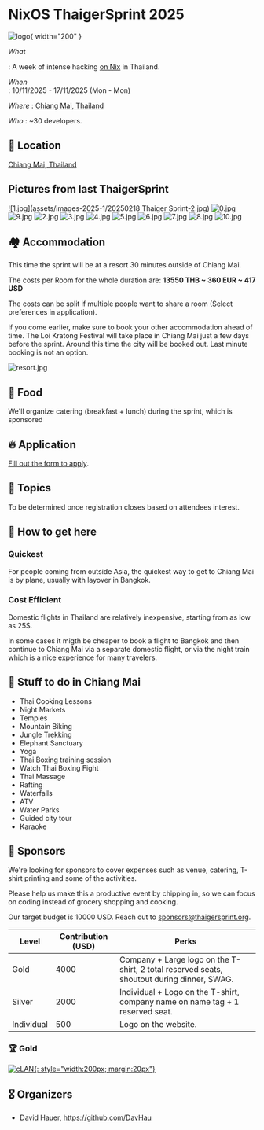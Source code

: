 # NixOS ThaigerSprint 2025

![logo](assets/chatgpt-logo-small.webp){ width="200" }

*What*

:    A week of intense hacking [on Nix](https://nix.dev) in Thailand.

*When*          
:    10/11/2025 - 17/11/2025 (Mon - Mon)  

*Where*
:    [Chiang Mai, Thailand](https://maps.app.goo.gl/fPWbJqoz32Hisu3R9)

*Who* 
:    ~30 developers.

## 📍 Location

[Chiang Mai, Thailand](https://maps.app.goo.gl/fPWbJqoz32Hisu3R9)

## Pictures from last ThaigerSprint

![1.jpg](assets/images-2025-1/20250218 Thaiger Sprint-2.jpg)
![0.jpg](assets/images-2025-1/20250214_191506.jpg)
![9.jpg](assets/images-2025-1/IMG_3239.jpeg)
![2.jpg](assets/images-2025-1/DSCF3538.jpg)
![3.jpg](assets/images-2025-1/DSCF4745.jpg)
![4.jpg](assets/images-2025-1/DSCF4831.jpg)
![5.jpg](assets/images-2025-1/DSCF4938.jpg)
![6.jpg](assets/images-2025-1/DSCF4950.jpg)
![7.jpg](assets/images-2025-1/DSCF4998.jpg)
![8.jpg](assets/images-2025-1/DSCF5037_1.jpg)
![10.jpg](assets/images-2025-1/PXL_20250214_020505757.jpg)

## 🏘️ Accommodation

This time the sprint will be at a resort 30 minutes outside of Chiang Mai.

The costs per Room for the whole duration are: **13550 THB ~ 360 EUR ~ 417 USD**

The costs can be split if multiple people want to share a room (Select preferences in application).

If you come earlier, make sure to book your other accommodation ahead of time.
The Loi Kratong Festival will take place in Chiang Mai just a few days before the sprint.
Around this time the city will be booked out. Last minute booking is not an option.

![resort.jpg](assets/mountain-view.jpg)

## 🍲 Food

We'll organize catering (breakfast + lunch) during the sprint, which is sponsored

## 🔥 Application

[Fill out the form to apply](https://cryptpad.fr/form/#/2/form/view/fRNxfk64AEt-fd1vAKq2laqNvCjXNeTPv2HIDk-7Vu4/).

<!-- Registration closed.
You'll be notified soon if you're part of the sprint. -->

## 🧵 Topics

To be determined once registration closes based on attendees interest.

## 🛬 How to get here

### Quickest
For people coming from outside Asia, the quickest way to get to Chiang Mai is by plane, usually with layover in Bangkok.

### Cost Efficient
Domestic flights in Thailand are relatively inexpensive, starting from as low as 25$.

In some cases it migth be cheaper to book a flight to Bangkok and then continue to Chiang Mai via a separate domestic flight, or via the night train which is a nice experience for many travelers.

## 🥳 Stuff to do in Chiang Mai

- Thai Cooking Lessons
- Night Markets
- Temples
- Mountain Biking
- Jungle Trekking
- Elephant Sanctuary
- Yoga
- Thai Boxing training session
- Watch Thai Boxing Fight
- Thai Massage
- Rafting
- Waterfalls
- ATV
- Water Parks
- Guided city tour
- Karaoke

<!-- See [Activities](./activities.md) for the full list. -->

## 💙 Sponsors


We're looking for sponsors to cover expenses such as venue, catering, T-shirt printing and some of the activities.

Please help us make this a productive event by chipping in, so we can focus on coding instead of grocery shopping and cooking.

Our target budget is 10000 USD. Reach out to [sponsors@thaigersprint.org](mailto:sponsors@thaigersprint.org).

| Level      | Contribution (USD) | Perks                        |
|------------|--------------------|--------------------------------------------------------------------------------------------|
| Gold       | 4000               | Company + Large logo on the T-shirt, 2 total reserved seats, shoutout during dinner, SWAG. |
| Silver     | 2000               | Individual + Logo on the T-shirt, company name on name tag + 1 reserved seat.              |
| Individual | 500                | Logo on the website.                                                                       |

### 🏆 Gold
[![cLAN](./assets/logos/clan-stickers-logo-black-a01.png){: style="width:200px; margin:20px"}](https://clan.lol)
<!-- ![casper](./assets/logos/casper.svg){: style="width:400px; margin:20px"} -->

<!-- ### 🏢 Silver -->

<!-- ![nixos](./assets/logos/nixos.svg){: style="width:400px; margin:20px"}
[![numtide](./assets/logos/numtide-logo.svg){: style="width:400px; margin:20px"}](https://numtide.com) -->

<!-- ### 💻 Individual -->

<!-- ![Florian Friesdorf](./assets/logos/chaoflow.svg){: style="width:400px; margin:20px"} -->


<!-- ## 🧑 Participants
- Adam Hoese
- David Hauer
- Domen Kožar
- espes
- Florian Friesdorf
- Florian Klink
- Fritz Otlinghaus
- Jacek Galowicz
- Jaka Hudoklin
- Johannes Kirschbauer
- lassulus
- Luis Hebendanz
- Marijan Petričević
- Matthew Croughan
- Michael Schneider
- Paul Harvey
- Peter Kolloch
- Phanupong Janthapoon
- Shahar "Dawn" Or
- toastal
- Vincent Ambo -->

## 🎖️ Organizers

- David Hauer, https://github.com/DavHau

